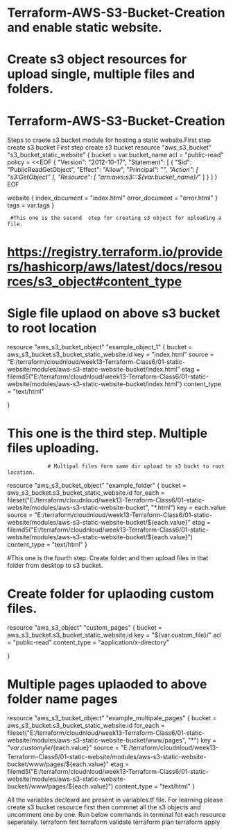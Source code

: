 # Terraform-AWS-S3-Bucket-Creation and enable static website.
# Create s3 object resources for upload single, multiple files and folders.


# Terraform-AWS-S3-Bucket-Creation
Steps to craete s3 bucket module for hosting a static website.First step create s3 bucket
First step create s3 bucket
resource "aws_s3_bucket" "s3_bucket_static_website" {
  bucket = var.bucket_name
  acl    = "public-read"
  policy = <<EOF
{
    "Version": "2012-10-17",
    "Statement": [
        {
            "Sid": "PublicReadGetObject",
            "Effect": "Allow",
            "Principal": "*",
            "Action": [
                "s3:GetObject"
            ],
            "Resource": [
                "arn:aws:s3:::${var.bucket_name}/*"
            ]
        }
    ]
}
EOF

  website {
    index_document = "index.html"
    error_document = "error.html"
  }
  tags = var.tags
}
               
     #This one is the second  step for creating s3 object for uploading a file.                
# https://registry.terraform.io/providers/hashicorp/aws/latest/docs/resources/s3_object#content_type
# Sigle file uplaod on above s3 bucket to root location
resource "aws_s3_bucket_object" "example_object_1" {
  bucket       = aws_s3_bucket.s3_bucket_static_website.id
  key          = "index.html"
  source       = "E:/terraform/cloudnloud/week13-Terraform-Class6/01-static-website/modules/aws-s3-static-website-bucket/index.html"
  etag         = filemd5("E:/terraform/cloudnloud/week13-Terraform-Class6/01-static-website/modules/aws-s3-static-website-bucket/index.html")
  content_type = "text/html"

}
# This one is the third step. Multiple files uploading.
                 
                 # Multipal files form same dir upload to s3 buckt to root location.
resource "aws_s3_bucket_object" "example_folder" {
  bucket       = aws_s3_bucket.s3_bucket_static_website.id
  for_each     = fileset("E:/terraform/cloudnloud/week13-Terraform-Class6/01-static-website/modules/aws-s3-static-website-bucket", "*.html")
  key          = each.value
  source       = "E:/terraform/cloudnloud/week13-Terraform-Class6/01-static-website/modules/aws-s3-static-website-bucket/${each.value}"
  etag         = filemd5("E:/terraform/cloudnloud/week13-Terraform-Class6/01-static-website/modules/aws-s3-static-website-bucket/${each.value}")
  content_type = "text/html"
}
                 
#This one is the fourth step. Create folder and then upload  files in that folder from desktop to s3 bucket.
  # Create folder for uplaoding custom files.
resource "aws_s3_object" "custom_pages" {
  bucket       = aws_s3_bucket.s3_bucket_static_website.id
  key          = "${var.custom_file}/"
  acl          = "public-read"
  content_type = "application/x-directory"

}

# Multiple pages uplaoded to above folder name pages
resource "aws_s3_bucket_object" "example_multipale_pages" {
  bucket       = aws_s3_bucket.s3_bucket_static_website.id
  for_each     = fileset("E:/terraform/cloudnloud/week13-Terraform-Class6/01-static-website/modules/aws-s3-static-website-bucket/www/pages", "*")
  key          = "${var.custom_file}/${each.value}"
  source       = "E:/terraform/cloudnloud/week13-Terraform-Class6/01-static-website/modules/aws-s3-static-website-bucket/www/pages/${each.value}"
  etag         = filemd5("E:/terraform/cloudnloud/week13-Terraform-Class6/01-static-website/modules/aws-s3-static-website-bucket//www/pages/${each.value}")
  content_type = "text/html"
}               

All the variables decleard are present in variables.tf file.
For learning please create s3 bucket resource first then commnet all the s3 objects and uncomment one by one.
Run below commands in terminal fot each resource seperately.
terraform fmt
terraform validate
terraform plan
terraform apply

                 
